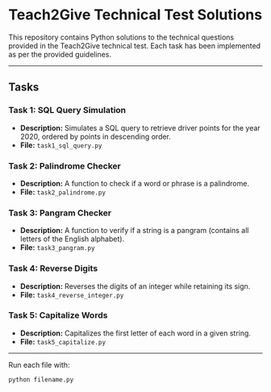 # Teach2Give Technical Test Solutions

This repository contains Python solutions to the technical questions provided in the Teach2Give technical test. Each task has been implemented as per the provided guidelines.

---

## Tasks

### Task 1: SQL Query Simulation
- **Description:** Simulates a SQL query to retrieve driver points for the year 2020, ordered by points in descending order.
- **File:** `task1_sql_query.py`

### Task 2: Palindrome Checker
- **Description:** A function to check if a word or phrase is a palindrome.
- **File:** `task2_palindrome.py`

### Task 3: Pangram Checker
- **Description:** A function to verify if a string is a pangram (contains all letters of the English alphabet).
- **File:** `task3_pangram.py`

### Task 4: Reverse Digits
- **Description:** Reverses the digits of an integer while retaining its sign.
- **File:** `task4_reverse_integer.py`

### Task 5: Capitalize Words
- **Description:** Capitalizes the first letter of each word in a given string.
- **File:** `task5_capitalize.py`

---


 Run each file with:
   ```bash
   python filename.py


